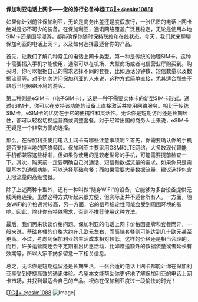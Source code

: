 **保加利亚电话上网卡——您的旅行必备神器[[TG💪+ @esim1088](https://t.me/s/esim1088)]**

如果你计划前往保加利亚，无论是商务出差还是度假旅行，一张优质的电话上网卡绝对是必不可少的装备。在保加利亚，通讯网络覆盖广泛且稳定，无论是使用本地SIM卡还是国际漫游，都能确保你随时保持联络和在线状态。今天，我们就来聊聊保加利亚的电话上网卡，以及如何选择最适合你的产品。

首先，让我们了解几种常见的电话上网卡类型。第一种是传统的物理SIM卡，这种卡需要插入手机才能使用，通常可以在机场、大型商场或者电信营业厅购买到。购买时，你可以根据自己的需求选择不同的套餐，比如通话分钟数、短信数量以及数据流量等。对于初次访问保加利亚的人来说，这种方式简单直接，尤其适合那些不熟悉当地网络环境的游客。

第二种则是eSIM卡（电子SIM卡），这是一种不需要实体卡的新型SIM卡形式。通过eSIM卡，你可以在支持该功能的设备上直接激活并使用网络服务。相比于传统SIM卡，eSIM卡的优势在于它的便携性和灵活性。无论你是短期访问还是长期居住，都可以轻松切换运营商或调整套餐。对于经常出国的商务人士来说，eSIM卡无疑是一个非常方便的选择。

那么，在保加利亚使用电话上网卡有哪些注意事项呢？首先，你需要确认你的手机是否支持当地的网络频段。保加利亚主要采用GSM和LTE网络，大多数现代智能手机都兼容这些标准，但如果你使用的是较老型号的手机，可能需要提前检查一下。其次，购买前一定要明确自己对通话、短信和数据流量的需求。如果你只是需要基本的通信功能，可以选择基础套餐；而如果需要大量数据流量，建议选择包含无限流量的高级套餐。

除了上述两种卡型外，还有一种叫做“随身WiFi”的设备，它能够为多台设备提供无线网络连接。虽然这种方式听起来很方便，但实际上并不适合所有人。一方面，随身WiFi的价格通常较高，另一方面，它的信号稳定性可能会受到周围环境的影响。因此，除非你有特殊需求，否则不推荐使用这种方法。

最后，我们再来谈谈价格问题。保加利亚的电话上网卡价格因品牌和套餐而异，一般来说，基础套餐的价格大约在几欧元左右，而高端套餐则可能达到几十欧元甚至更高。不过，考虑到保加利亚的生活成本相对较低，这样的价格还是相当合理的。而且，许多运营商还会不定期推出优惠活动，比如赠送额外的数据流量或者延长有效期等，所以大家不妨多留意一下相关信息。

总之，无论你是短期逗留还是长期生活，一张合适的电话上网卡都能让你在保加利亚享受到便捷高效的通讯体验。希望本文能帮助你更好地了解保加利亚的电话上网卡市场，并找到最适合自己的产品。祝你在保加利亚度过一段愉快的时光！

[[TG💪+ @esim1088](https://t.me/s/esim1088) ![Image](https://i.postimg.cc/4NQfJmqS/Snipaste-2025-05-13-00-14-12.png)]